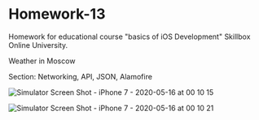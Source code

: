 # Homework-13
Homework for educational course "basics of iOS Development" Skillbox Online University.

Weather in Moscow

Section: Networking, API, JSON, Alamofire



![Simulator Screen Shot - iPhone 7 - 2020-05-16 at 00 10 15](https://user-images.githubusercontent.com/50722317/82100359-bc6d4900-9709-11ea-80df-a8dccd9f6f42.png)

![Simulator Screen Shot - iPhone 7 - 2020-05-16 at 00 10 21](https://user-images.githubusercontent.com/50722317/82100362-bd9e7600-9709-11ea-851f-02d8e65b8a72.png)
